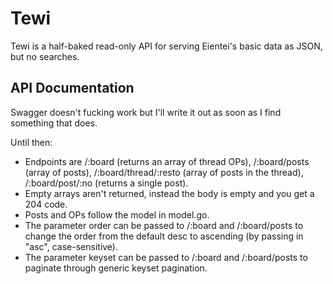 # Tewi

Tewi is a half-baked read-only API for serving Eientei's basic data as JSON, but no searches.

## API Documentation

Swagger doesn't fucking work but I'll write it out as soon as I find something that does.

Until then:

- Endpoints are /:board (returns an array of thread OPs), /:board/posts (array of posts), /:board/thread/:resto (array of posts in the thread), /:board/post/:no (returns a single post).
- Empty arrays aren't returned, instead the body is empty and you get a 204 code.
- Posts and OPs follow the model in model.go.
- The parameter order can be passed to /:board and /:board/posts to change the order from the default desc to ascending (by passing in "asc", case-sensitive).
- The parameter keyset can be passed to /:board and /:board/posts to paginate through generic keyset pagination.

